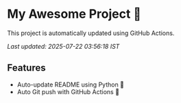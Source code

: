 # My Awesome Project 🚀

This project is automatically updated using GitHub Actions.

_Last updated: 2025-07-22 03:56:18 IST_

## Features
- Auto-update README using Python 🐍
- Auto Git push with GitHub Actions 🤖
